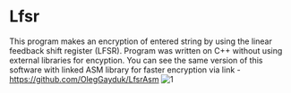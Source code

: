 # Lfsr
This program makes an encryption of entered string by using the linear feedback shift register (LFSR). Program was written on C++ without using external libraries for encyption. 
You can see the same version of this software with linked ASM library for faster encryption via link - https://github.com/OlegGayduk/LfsrAsm
![1](https://user-images.githubusercontent.com/63071210/185955318-78137890-ffb7-4789-9a53-920643dcc37b.png)
